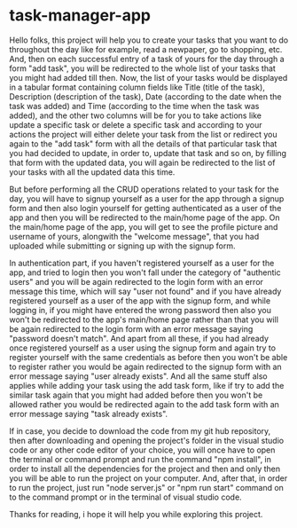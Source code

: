 # task-manager-app
Hello folks, this project will help you to create your tasks that you want to do throughout the day like for example, read a newpaper, go to shopping, etc. And, then on each successful entry of a task of yours for the day through a form "add task", you will be redirected to the whole list of your tasks that you might had added till then. Now, the list of your tasks would be displayed in a tabular format containing column fields like Title (title of the task), Description (description of the task), Date (according to the date when the task was added) and Time (according to the time when the task was added), and the other two columns will be for you to take actions like update a specific task or delete a specific task and according to your actions the project will either delete your task from the list or redirect you again to the "add task" form with all the details of that particular task that you had decided to update, in order to, update that task and so on, by filling that form with the updated data, you will again be redirected to the list of your tasks with all the updated data this time.

But before performing all the CRUD operations related to your task for the day, you will have to signup yourself as a user for the app through a signup form and then also login yourself for getting authenticated as a user of the app and then you will be redirected to the main/home page of the app. On the main/home page of the app, you will get to see the profile picture and username of yours, alongwith the "welcome message", that you had uploaded while submitting or signing up with the signup form.

In authentication part, if you haven't registered yourself as a user for the app, and tried to login then you won't fall under the category of "authentic users" and you will be again redirected to the login form with an error message this time, which will say "user not found" and if you have already registered yourself as a user of the app with the signup form, and while logging in, if you might have entered the wrong password then also you won't be redirected to the app's main/home page rather than that you will be again redirected to the login form with an error message saying "password doesn't match". And apart from all these, if you had already once registered yourself as a user using the signup form and again try to register yourself with the same credentials as before then you won't be able to register rather you would be again redirected to the signup form with an error message saying "user already exists". And all the same stuff also applies while adding your task using the add task form, like if try to add the similar task again that you might had added before then you won't be allowed rather you would be redirected again to the add task form with an error message saying "task already exists".

If in case, you decide to download the code from my git hub repository, then after downloading and opening the project's folder in the visual studio code or any other code editor of your choice, you will once have to open the terminal or command prompt and run the command "npm install", in order to install all the dependencies for the project and then and only then you will be able to run the project on your computer. And, after that, in order to run the project, just run "node server.js" or "npm run start" command on to the command prompt or in the terminal of visual studio code.

Thanks for reading, i hope it will help you while exploring this project.
